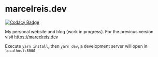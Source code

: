 # marcelreis.dev

[![Codacy Badge](https://api.codacy.com/project/badge/Grade/2ab29d51aede477380782be33b6435a6)](https://app.codacy.com/manual/MarcelReis/marcelreis.dev?utm_source=github.com&utm_medium=referral&utm_content=MarcelReis/marcelreis.dev&utm_campaign=Badge_Grade_Dashboard)

My personal website and blog (work in progress). For the previous version visit https://marcelreis.dev

Execute
`yarn install`, then `yarn dev`, a development server will open in `localhost:8000`
